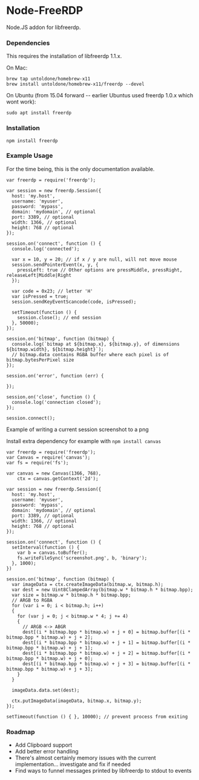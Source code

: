 Node-FreeRDP
============

Node.JS addon for libfreerdp.

### Dependencies

This requires the installation of libfreerdp 1.1.x.

On Mac:

    brew tap untoldone/homebrew-x11
    brew install untoldone/homebrew-x11/freerdp --devel

On Ubuntu (from 15.04 forward -- earlier Ubuntus used freerdp 1.0.x which wont work):

    sudo apt install freerdp

### Installation

    npm install freerdp

### Example Usage

For the time being, this is the only documentation available.

    var freerdp = require('freerdp');

    var session = new freerdp.Session({
      host: 'my.host',
      username: 'myuser',
      password: 'mypass',
      domain: 'mydomain', // optional
      port: 3389, // optional
      width: 1366, // optional
      height: 768 // optional
    });

    session.on('connect', function () {
      console.log('connected');

      var x = 10, y = 20; // if x / y are null, will not move mouse
      session.sendPointerEvent(x, y, {
        pressLeft: true // Other options are pressMiddle, pressRight, releaseLeft|Middle|Right
      });

      var code = 0x23; // letter 'H'
      var isPressed = true;
      session.sendKeyEventScancode(code, isPressed);

      setTimeout(function () {
        session.close(); // end session
      }, 50000);
    });

    session.on('bitmap', function (bitmap) {
      console.log(`bitmap at ${bitmap.x}, ${bitmap.y}, of dimensions ${bitmap.width}, ${bitmap.height}`);
      // bitmap.data contains RGBA buffer where each pixel is of bitmap.bytesPerPixel size
    });

    session.on('error', function (err) {
      
    });

    session.on('close', function () {
      console.log('connection closed');
    });

    session.connect();

Example of writing a current session screenshot to a png

Install extra dependency for example with `npm install canvas`

    var freerdp = require('freerdp');
    var Canvas = require('canvas');
    var fs = require('fs');

    var canvas = new Canvas(1366, 768),
        ctx = canvas.getContext('2d');

    var session = new freerdp.Session({
      host: 'my.host',
      username: 'myuser',
      password: 'mypass',
      domain: 'mydomain', // optional
      port: 3389, // optional
      width: 1366, // optional
      height: 768 // optional
    });

    session.on('connect', function () {
      setInterval(function () {
        var b = canvas.toBuffer();
        fs.writeFileSync('screenshot.png', b, 'binary');
      }, 1000);
    })

    session.on('bitmap', function (bitmap) {
      var imageData = ctx.createImageData(bitmap.w, bitmap.h);
      var dest = new Uint8ClampedArray(bitmap.w * bitmap.h * bitmap.bpp);
      var size = bitmap.w * bitmap.h * bitmap.bpp;
      // ARGB to RGBA
      for (var i = 0; i < bitmap.h; i++)
      {
        for (var j = 0; j < bitmap.w * 4; j += 4)
        {
          // ARGB <-> ABGR
          dest[(i * bitmap.bpp * bitmap.w) + j + 0] = bitmap.buffer[(i * bitmap.bpp * bitmap.w) + j + 2];
          dest[(i * bitmap.bpp * bitmap.w) + j + 1] = bitmap.buffer[(i * bitmap.bpp * bitmap.w) + j + 1];
          dest[(i * bitmap.bpp * bitmap.w) + j + 2] = bitmap.buffer[(i * bitmap.bpp * bitmap.w) + j + 0];
          dest[(i * bitmap.bpp * bitmap.w) + j + 3] = bitmap.buffer[(i * bitmap.bpp * bitmap.w) + j + 3];
        }
      }

      imageData.data.set(dest);

      ctx.putImageData(imageData, bitmap.x, bitmap.y);
    });

    setTimeout(function () { }, 10000); // prevent process from exiting

### Roadmap

* Add Clipboard support
* Add better error handling
* There's almost certainly memory issues with the current implementation... investigate and fix if needed
* Find ways to funnel messages printed by libfreerdp to stdout to events
